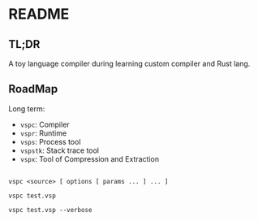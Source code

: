 # README

## TL;DR

A toy language compiler during learning custom compiler and Rust lang.

## RoadMap

Long term:

- `vspc`: Compiler
- `vspr`: Runtime
- `vsps`: Process tool
- `vspstk`: Stack trace tool
- `vspx`: Tool of Compression and Extraction

## 

```plaintext
vspc <source> [ options [ params ... ] ... ]
```

```plaintext
vspc test.vsp

vspc test.vsp --verbose


```
